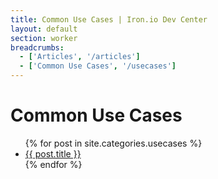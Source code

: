 ```yaml
---
title: Common Use Cases | Iron.io Dev Center
layout: default
section: worker
breadcrumbs:
  - ['Articles', '/articles']
  - ['Common Use Cases', '/usecases']
---
```


# Common Use Cases

<ul>
  {% for post in site.categories.usecases %}
  <li><a href="{{ post.url }}">{{ post.title }}</a></li>
  {% endfor %}
</ul>